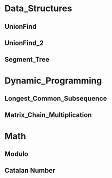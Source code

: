 # Data_Structures
## UnionFind
## UnionFind_2
## Segment_Tree
# Dynamic_Programming
## Longest_Common_Subsequence
## Matrix_Chain_Multiplication
# Math
## Modulo
## Catalan Number
